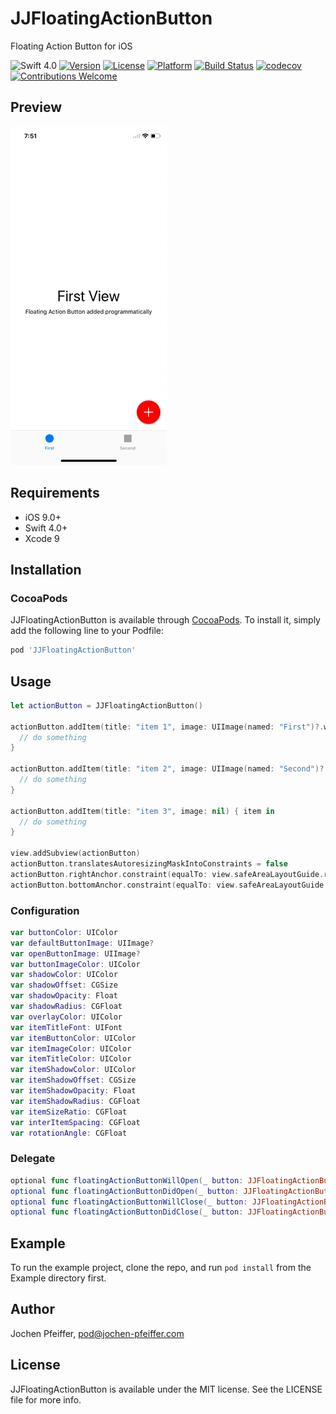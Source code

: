 # JJFloatingActionButton
Floating Action Button for iOS

![Swift 4.0](https://img.shields.io/badge/Swift-4.0-orange.svg)
[![Version](https://img.shields.io/cocoapods/v/JJFloatingActionButton.svg?style=flat)](https://cocoapods.org/pods/JJFloatingActionButton)
[![License](https://img.shields.io/cocoapods/l/JJFloatingActionButton.svg?style=flat)](https://cocoapods.org/pods/JJFloatingActionButton)
[![Platform](https://img.shields.io/cocoapods/p/JJFloatingActionButton.svg?style=flat)](https://cocoapods.org/pods/JJFloatingActionButton)
[![Build Status](https://travis-ci.org/jjochen/JJFloatingActionButton.svg?branch=master)](https://travis-ci.org/jjochen/JJFloatingActionButton)
[![codecov](https://codecov.io/gh/jjochen/JJFloatingActionButton/branch/master/graph/badge.svg)](https://codecov.io/gh/jjochen/JJFloatingActionButton)
[![Contributions Welcome](https://img.shields.io/badge/contributions-welcome-brightgreen.svg?style=flat)](https://github.com/jjochen/JJFloatingActionButton/issues)


## Preview
<img src="https://github.com/jjochen/JJFloatingActionButton/raw/develop/Images/JJFloatingActionButton.gif" width='250' alt="Preview">

## Requirements
* iOS 9.0+
* Swift 4.0+
* Xcode 9

## Installation
### CocoaPods

JJFloatingActionButton is available through [CocoaPods](http://cocoapods.org).
To install it, simply add the following line to your Podfile:

```ruby
pod 'JJFloatingActionButton'
```


## Usage

```swift
let actionButton = JJFloatingActionButton()

actionButton.addItem(title: "item 1", image: UIImage(named: "First")?.withRenderingMode(.alwaysTemplate)) { item in
  // do something
}

actionButton.addItem(title: "item 2", image: UIImage(named: "Second")?.withRenderingMode(.alwaysTemplate)) { item in
  // do something
}

actionButton.addItem(title: "item 3", image: nil) { item in
  // do something
}

view.addSubview(actionButton)
actionButton.translatesAutoresizingMaskIntoConstraints = false
actionButton.rightAnchor.constraint(equalTo: view.safeAreaLayoutGuide.rightAnchor, constant: -16).isActive = true
actionButton.bottomAnchor.constraint(equalTo: view.safeAreaLayoutGuide.bottomAnchor, constant: -16).isActive = true
```

### Configuration
```swift
var buttonColor: UIColor
var defaultButtonImage: UIImage?
var openButtonImage: UIImage?
var buttonImageColor: UIColor
var shadowColor: UIColor
var shadowOffset: CGSize
var shadowOpacity: Float
var shadowRadius: CGFloat
var overlayColor: UIColor
var itemTitleFont: UIFont
var itemButtonColor: UIColor
var itemImageColor: UIColor
var itemTitleColor: UIColor
var itemShadowColor: UIColor
var itemShadowOffset: CGSize
var itemShadowOpacity: Float
var itemShadowRadius: CGFloat
var itemSizeRatio: CGFloat
var interItemSpacing: CGFloat
var rotationAngle: CGFloat
```

### Delegate
```swift
optional func floatingActionButtonWillOpen(_ button: JJFloatingActionButton)
optional func floatingActionButtonDidOpen(_ button: JJFloatingActionButton)
optional func floatingActionButtonWillClose(_ button: JJFloatingActionButton)
optional func floatingActionButtonDidClose(_ button: JJFloatingActionButton)
```

## Example

To run the example project, clone the repo, and run `pod install` from the Example directory first.

## Author

Jochen Pfeiffer, pod@jochen-pfeiffer.com

## License

JJFloatingActionButton is available under the MIT license. See the LICENSE file for more info.
